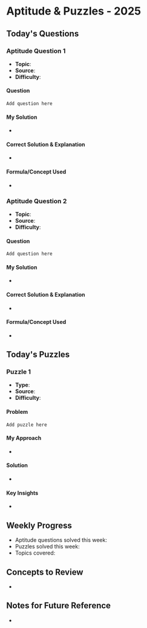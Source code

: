 # Aptitude & Puzzles - 2025

## Today's Questions

### Aptitude Question 1
- **Topic**: 
- **Source**: 
- **Difficulty**: 

#### Question
```
Add question here
```

#### My Solution
- 

#### Correct Solution & Explanation
- 

#### Formula/Concept Used
- 

### Aptitude Question 2
- **Topic**: 
- **Source**: 
- **Difficulty**: 

#### Question
```
Add question here
```

#### My Solution
- 

#### Correct Solution & Explanation
- 

#### Formula/Concept Used
- 

## Today's Puzzles

### Puzzle 1
- **Type**: 
- **Source**: 
- **Difficulty**: 

#### Problem
```
Add puzzle here
```

#### My Approach
- 

#### Solution
- 

#### Key Insights
- 

## Weekly Progress
- Aptitude questions solved this week: 
- Puzzles solved this week: 
- Topics covered: 

## Concepts to Review
- 

## Notes for Future Reference
- 
